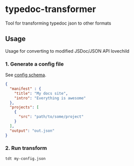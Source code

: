 # typedoc-transformer
Tool for transforming typedoc json to other formats

## Usage

Usage for converting to modified JSDoc/JSON API lovechild

### 1. Generate a config file

See [config schema](https://github.com/asakusuma/typedoc-transformer/blob/e543724decceafe709317e4b0335fbb130ec2bb1/src/lib/cli-interfaces.ts#L5).

```JSON
{
  "manifest" : {
    "title": "My docs site",
    "intro": "Everything is awesome"
  },
  "projects": [
    {
      "src": "path/to/some/project"
    }
  ],
  "output": "out.json"
}
```

### 2. Run transform

```
tdt my-config.json
```